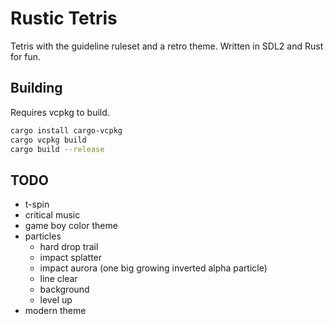# Rustic Tetris

Tetris with the guideline ruleset and a retro theme.
Written in SDL2 and Rust for fun.

## Building

Requires vcpkg to build.

```bash
cargo install cargo-vcpkg
cargo vcpkg build
cargo build --release
```

## TODO
* t-spin
* critical music
* game boy color theme
* particles
  * hard drop trail
  * impact splatter
  * impact aurora (one big growing inverted alpha particle)
  * line clear
  * background
  * level up
* modern theme